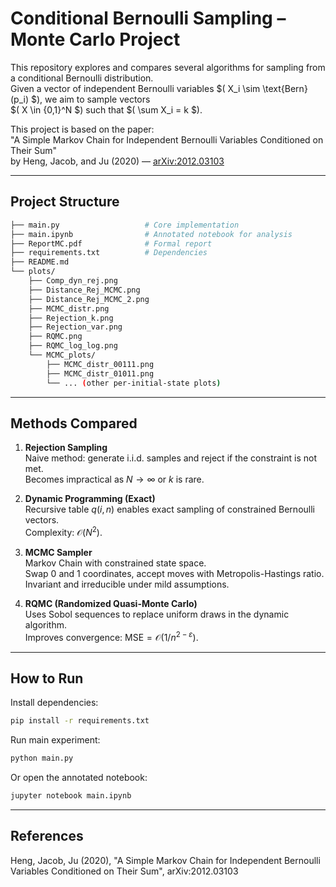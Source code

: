 # Conditional Bernoulli Sampling – Monte Carlo Project

This repository explores and compares several algorithms for sampling from a conditional Bernoulli distribution.  
Given a vector of independent Bernoulli variables $( X_i \sim \text{Bern}(p_i) $), we aim to sample vectors  
$( X \in \{0,1\}^N $) such that $( \sum X_i = k $).

This project is based on the paper:  
"A Simple Markov Chain for Independent Bernoulli Variables Conditioned on Their Sum"  
by Heng, Jacob, and Ju (2020) — [arXiv:2012.03103](https://arxiv.org/pdf/2012.03103)

---

## Project Structure

```bash
├── main.py                   # Core implementation  
├── main.ipynb                # Annotated notebook for analysis  
├── ReportMC.pdf              # Formal report  
├── requirements.txt          # Dependencies  
├── README.md  
└── plots/  
    ├── Comp_dyn_rej.png  
    ├── Distance_Rej_MCMC.png  
    ├── Distance_Rej_MCMC_2.png  
    ├── MCMC_distr.png  
    ├── Rejection_k.png  
    ├── Rejection_var.png  
    ├── RQMC.png  
    ├── RQMC_log_log.png  
    └── MCMC_plots/  
        ├── MCMC_distr_00111.png  
        ├── MCMC_distr_01011.png  
        └── ... (other per-initial-state plots)

```

---

## Methods Compared

1. **Rejection Sampling**  
   Naive method: generate i.i.d. samples and reject if the constraint is not met.  
   Becomes impractical as $N \to \infty$ or $k$ is rare.

2. **Dynamic Programming (Exact)**  
   Recursive table $q(i,n)$ enables exact sampling of constrained Bernoulli vectors.  
   Complexity: $\mathcal{O}(N^2)$.

3. **MCMC Sampler**  
   Markov Chain with constrained state space.  
   Swap 0 and 1 coordinates, accept moves with Metropolis-Hastings ratio.  
   Invariant and irreducible under mild assumptions.

4. **RQMC (Randomized Quasi-Monte Carlo)**  
   Uses Sobol sequences to replace uniform draws in the dynamic algorithm.  
   Improves convergence: $\text{MSE} = \mathcal{O}(1/n^{2 - \varepsilon})$.

---

## How to Run

Install dependencies:

```bash
pip install -r requirements.txt
```

Run main experiment:

```bash
python main.py
```

Or open the annotated notebook:

```bash
jupyter notebook main.ipynb
```

---

## References

Heng, Jacob, Ju (2020), \"A Simple Markov Chain for Independent Bernoulli Variables Conditioned on Their Sum\", arXiv:2012.03103
